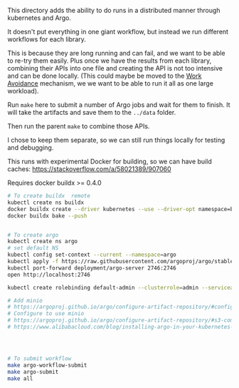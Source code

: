 This directory adds the ability to do runs in a distributed manner through kubernetes and Argo.

It doesn't put everything in one giant workflow, but instead we run different workflows for each library.

This is because they are long running and can fail, and we want to be able to re-try them easily. Plus once we have the results from each library, combining their APIs into one file and creating the API is not too intensive and can be done locally. (This could maybe be moved to the [Work Avoidance](https://argoproj.github.io/argo/work-avoidance/) mechanism, we we want to be able to run it all as one large workload).

Run `make` here to submit a number of Argo jobs and wait for them to finish. It will take the artifacts and save them to the `../data` folder.

Then run the parent `make` to combine those APIs.

I chose to keep them separate, so we can still run things locally for testing and debugging.


This runs with experimental Docker for building, so we can
have build caches: https://stackoverflow.com/a/58021389/907060

Requires docker buildx >= 0.4.0


```bash
# To create buildx  remote
kubectl create ns buildx
docker buildx create --driver kubernetes --use --driver-opt namespace=buildx
docker buildx bake --push


# To create argo
kubectl create ns argo
# set default NS
kubectl config set-context --current --namespace=argo
kubectl apply -f https://raw.githubusercontent.com/argoproj/argo/stable/manifests/namespace-install.yaml 
kubectl port-forward deployment/argo-server 2746:2746
open http://localhost:2746

kubectl create rolebinding default-admin --clusterrole=admin --serviceaccount=argo:default -n argo

# Add minio
# https://argoproj.github.io/argo/configure-artifact-repository/#configuring-minio
# Configure to use minio
# https://argoproj.github.io/argo/configure-artifact-repository/#s3-compatible-artifact-repository-bucket-such-as-aws-gcs-and-minio
# https://www.alibabacloud.com/blog/installing-argo-in-your-kubernetes-cluster_595446   




# To submit workflow
make argo-workflow-submit
make argo-submit
make all
```
